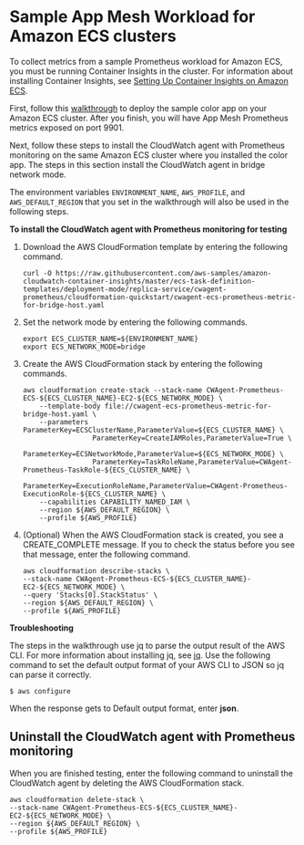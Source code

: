 # Sample App Mesh Workload for Amazon ECS clusters<a name="ContainerInsights-Prometheus-Sample-Workloads-ECS-appmesh"></a>

To collect metrics from a sample Prometheus workload for Amazon ECS, you must be running Container Insights in the cluster\. For information about installing Container Insights, see [Setting Up Container Insights on Amazon ECS](deploy-container-insights-ECS.md)\.

First, follow this [ walkthrough](https://github.com/aws/aws-app-mesh-examples/tree/master/examples/apps/colorapp#app-mesh-walkthrough-deploy-the-color-app-on-ecs) to deploy the sample color app on your Amazon ECS cluster\. After you finish, you will have App Mesh Prometheus metrics exposed on port 9901\.

Next, follow these steps to install the CloudWatch agent with Prometheus monitoring on the same Amazon ECS cluster where you installed the color app\. The steps in this section install the CloudWatch agent in bridge network mode\. 

The environment variables `ENVIRONMENT_NAME`, `AWS_PROFILE`, and `AWS_DEFAULT_REGION` that you set in the walkthrough will also be used in the following steps\.

**To install the CloudWatch agent with Prometheus monitoring for testing**

1. Download the AWS CloudFormation template by entering the following command\.

   ```
   curl -O https://raw.githubusercontent.com/aws-samples/amazon-cloudwatch-container-insights/master/ecs-task-definition-templates/deployment-mode/replica-service/cwagent-prometheus/cloudformation-quickstart/cwagent-ecs-prometheus-metric-for-bridge-host.yaml
   ```

1. Set the network mode by entering the following commands\.

   ```
   export ECS_CLUSTER_NAME=${ENVIRONMENT_NAME}
   export ECS_NETWORK_MODE=bridge
   ```

1. Create the AWS CloudFormation stack by entering the following commands\.

   ```
   aws cloudformation create-stack --stack-name CWAgent-Prometheus-ECS-${ECS_CLUSTER_NAME}-EC2-${ECS_NETWORK_MODE} \
       --template-body file://cwagent-ecs-prometheus-metric-for-bridge-host.yaml \
       --parameters ParameterKey=ECSClusterName,ParameterValue=${ECS_CLUSTER_NAME} \
                    ParameterKey=CreateIAMRoles,ParameterValue=True \
                    ParameterKey=ECSNetworkMode,ParameterValue=${ECS_NETWORK_MODE} \
                    ParameterKey=TaskRoleName,ParameterValue=CWAgent-Prometheus-TaskRole-${ECS_CLUSTER_NAME} \
                    ParameterKey=ExecutionRoleName,ParameterValue=CWAgent-Prometheus-ExecutionRole-${ECS_CLUSTER_NAME} \
       --capabilities CAPABILITY_NAMED_IAM \
       --region ${AWS_DEFAULT_REGION} \
       --profile ${AWS_PROFILE}
   ```

1. \(Optional\) When the AWS CloudFormation stack is created, you see a CREATE\_COMPLETE message\. If you to check the status before you see that message, enter the following command\.

   ```
   aws cloudformation describe-stacks \
   --stack-name CWAgent-Prometheus-ECS-${ECS_CLUSTER_NAME}-EC2-${ECS_NETWORK_MODE} \
   --query 'Stacks[0].StackStatus' \
   --region ${AWS_DEFAULT_REGION} \
   --profile ${AWS_PROFILE}
   ```

**Troubleshooting**

The steps in the walkthrough use jq to parse the output result of the AWS CLI\. For more information about installing jq, see [ jq](https://stedolan.github.io/jq/)\. Use the following command to set the default output format of your AWS CLI to JSON so jq can parse it correctly\. 

```
$ aws configure
```

When the response gets to Default output format, enter **json**\.

## Uninstall the CloudWatch agent with Prometheus monitoring<a name="ContainerInsights-Prometheus-Sample-Workloads-ECS-appmesh-uninstall"></a>

When you are finished testing, enter the following command to uninstall the CloudWatch agent by deleting the AWS CloudFormation stack\.

```
aws cloudformation delete-stack \
--stack-name CWAgent-Prometheus-ECS-${ECS_CLUSTER_NAME}-EC2-${ECS_NETWORK_MODE} \
--region ${AWS_DEFAULT_REGION} \
--profile ${AWS_PROFILE}
```
